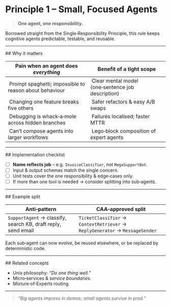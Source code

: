 # Principle 1 – Small, Focused Agents

> **One agent, one responsibility.**

Borrowed straight from the Single‑Responsibility Principle, this rule keeps cognitive agents predictable, testable, and reusable.

---

## Why it matters

| Pain when an agent does *everything*                    | Benefit of a tight scope                           |
| ------------------------------------------------------- | -------------------------------------------------- |
|  Prompt spaghetti; impossible to reason about behaviour |  Clear mental model (one‑sentence job description) |
|  Changing one feature breaks five others                |  Safer refactors & easy A/B swaps                  |
|  Debugging is whack‑a‑mole across hidden branches       |  Failures localised; faster MTTR                   |
|  Can’t compose agents into larger workflows             |  Lego‑block composition of expert agents           |

---

## Implementation checklist

* [ ] **Name reflects job** – e.g. `InvoiceClassifier`, not `MegaSupportBot`.
* [ ] Input & output schemas match the single concern.
* [ ] Unit tests cover the one responsibility & edge‑cases only.
* [ ] If more than one tool is needed → consider splitting into sub‑agents.

---

## Example split

| Anti‑pattern                                                  | CAA‑approved split                                                              |
| ------------------------------------------------------------- | ------------------------------------------------------------------------------- |
| `SupportAgent` → classify, search KB, draft reply, send email | `TicketClassifier`  → `ContextRetriever`  → `ReplyGenerator`  → `MessageSender` |

Each sub‑agent can now evolve, be reused elsewhere, or be replaced by deterministic code.

---

## Related concepts

* Unix philosophy: *“Do one thing well.”*
* Micro‑services & *service boundaries*.
* Mixture‑of‑Experts routing.

---

> *“Big agents impress in demos; small agents survive in prod.”*
